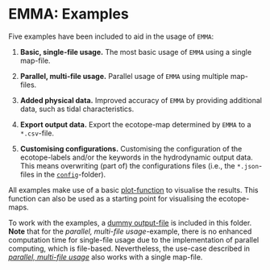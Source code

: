# EMMA: Examples
Five examples have been included to aid in the usage of `EMMA`:
 1. **Basic, single-file usage.**
    The most basic usage of `EMMA` using a single map-file.
 
 1. **Parallel, multi-file usage.**
    Parallel usage of `EMMA` using multiple map-files.
 
 1. **Added physical data.**
    Improved accuracy of `EMMA` by providing additional data, such as tidal characteristics.
 
 1. **Export output data.**
    Export the ecotope-map determined by `EMMA` to a `*.csv`-file.
 
 1. **Customising configurations.**
    Customising the configuration of the ecotope-labels and/or the keywords in the hydrodynamic output data. This means
    overwriting (part of) the configurations files (i.e., the `*.json`-files in the [`config`](../config)-folder).
    
All examples make use of a basic [plot-function](_example_plot.py) to visualise the results. This function can also be
used as a starting point for visualising the ecotope-maps.

To work with the examples, a [dummy output-file](ex_map_data) is included in this folder. **Note** that for the
_parallel, multi-file usage_-example, there is no enhanced computation time for single-file usage due to the 
implementation of parallel computing, which is file-based. Nevertheless, the use-case described in 
[_parallel, multi-file usage_](2_parallel.py) also works with a single map-file.
